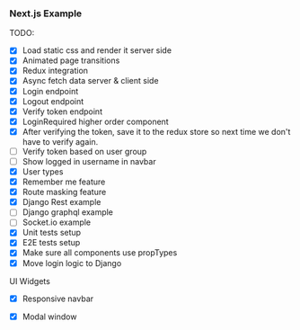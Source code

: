 ### Next.js Example

TODO:

- [x] Load static css and render it server side
- [x] Animated page transitions
- [x] Redux integration
- [x] Async fetch data server & client side
- [x] Login endpoint
- [x] Logout endpoint
- [x] Verify token endpoint
- [x] LoginRequired higher order component
- [x] After verifying the token, save it to the redux store so next time we don't have to verify again.
- [ ] Verify token based on user group
- [ ] Show logged in username in navbar
- [x] User types
- [x] Remember me feature
- [x] Route masking feature
- [x] Django Rest example
- [ ] Django graphql example
- [ ] Socket.io example
- [x] Unit tests setup
- [x] E2E tests setup
- [x] Make sure all components use propTypes
- [x] Move login logic to Django

UI Widgets
- [x] Responsive navbar
- [x] Modal window

